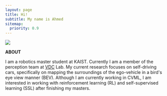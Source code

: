 ```yaml
---
layout: page
title: Hi!
subtitle: My name is Ahmed
sitemap:
  priority: 0.9
---
```

<div class="image-cropper">
  <img src="{{ '/assets/img/personal.png' | prepend: site.baseurl }}" class="rounded" />
</div>

<!-- <img src="{{ '/assets/img/personal.jpg' | prepend: site.baseurl }}" class=rounded id="about-img"> -->

<div id="describe-text">
	<p></p>
	<strong> ABOUT </strong>
	<p>I am a robotics master student at KAIST. Currently I am a member of the perception team at <a href="https://http://vdclab.kaist.ac.kr/"> VDC</a> Lab. My current research focuses on self-driving cars, specifically on mapping the surroundings of the ego-vehicle in a bird's eye view manner (BEV). Although I am currently working in CVML, I am interested in working with reinforcement learning (RL) and self-supervised learning (SSL) after finishing my masters.</p>
</div>